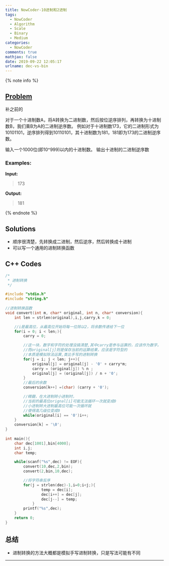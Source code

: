 ```yaml
---
title: NowCoder-10进制和2进制
tags:
  - NowCoder
  - Algorithm
  - Scale
  - Binary
  - Medium
categories:
  - NowCoder
comments: true
mathjax: false
date: 2019-09-22 12:05:17
urlname: dec-vs-bin
---
```


<meta name="referrer" content="no-referrer" />

{% note info %}
## [Problem](https://www.nowcoder.com/practice/fd972d5d5cf04dd4bb4e5f027d4fc11e?tpId=40&tqId=21357&tPage=2&rp=1&ru=%2Fta%2Fkaoyan&qru=%2Fta%2Fkaoyan%2Fquestion-ranking)   
补之前的

对于一个十进制数A，将A转换为二进制数，然后按位逆序排列，再转换为十进制数B，我们乘B为A的二进制逆序数。     例如对于十进制数173，它的二进制形式为10101101，逆序排列得到10110101，其十进制数为181，181即为173的二进制逆序数。

输入一个1000位(即10^999)以内的十进制数。
输出十进制的二进制逆序数

### Examples:
**Input:**
> 173
 
**Output:**
> 181

{% endnote %}
<!--more-->

## Solutions
- 顺序很清楚，先转换成二进制，然后逆序，然后转换成十进制
- 可以写一个通用的进制转换函数

## C++ Codes

```C++
/*
 * 进制转换
 */

#include "stdio.h"
#include "string.h"
 
//进制转换函数
void convert(int m, char* original, int n, char* conversion){
    int len = strlen(original),i,j,carry,k = 0;

    //i是最高位，从最高位开始将每一位除以2，将余数传递给下一位
    for(i = 0; i < len;){
        carry = 0;

        //这一块，数字和字符的处理没搞清楚,其中carry是参与运算的，应该作为数字。
        //而original[j]则是保存当前的运算结果，应该是字符型的
        //本质是模拟除法运算,类比手写的进制转换
        for(j = i; j < len; j++){ 
            original[j] = original[j] - '0' + carry*m;
            carry = (original[j]) % n ;
            original[j] = (original[j]) / n + '0';
        }
        //最后的余数
        conversion[k++] =(char) (carry + '0');

        //精髓，在大进制转小进制时，
        //当前的最高位orignal[i]可能无法循环一次就变成0
        //小进制转大进制最高位可能一次循环就
        //使得高几级位变成0
        while(original[i] == '0')i++; 
    }
    conversion[k] = '\0';
}
 
int main(){
    char dec[1001],bin[4000];
    int i,j;
    char temp;

    while(scanf("%s",dec) != EOF){
        convert(10,dec,2,bin);
        convert(2,bin,10,dec);

        //将字符串反序
        for(j = strlen(dec)-1,i=0;i<j;){
                temp = dec[i];
                dec[i++] = dec[j];
                dec[j--] = temp;
            }
        printf("%s",dec);
    }
    return 0;
}
```

## 总结
- 进制转换的方法大概都是模拟手写进制转换，只是写法可能有不同

------
